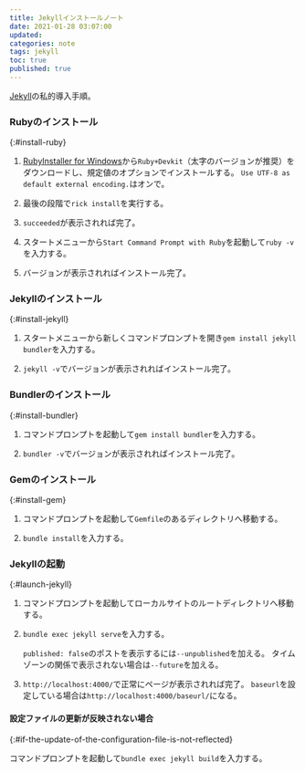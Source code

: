 ```yaml
---
title: Jekyllインストールノート
date: 2021-01-28 03:07:00
updated:
categories: note
tags: jekyll
toc: true
published: true
---
```

[Jekyll](https://jekyllrb.com/)の私的導入手順。

### Rubyのインストール
{:#install-ruby}

01. [RubyInstaller for Windows](https://rubyinstaller.org/)から`Ruby+Devkit`（太字のバージョンが推奨）をダウンロードし、規定値のオプションでインストールする。
    `Use UTF-8 as default external encoding.`はオンで。

02. 最後の段階で`rick install`を実行する。

03. `succeeded`が表示されれば完了。

04. スタートメニューから`Start Command Prompt with Ruby`を起動して`ruby -v`を入力する。

05. バージョンが表示されればインストール完了。

### Jekyllのインストール
{:#install-jekyll}

01. スタートメニューから新しくコマンドプロンプトを開き`gem install jekyll bundler`を入力する。

02. `jekyll -v`でバージョンが表示されればインストール完了。

### Bundlerのインストール
{:#install-bundler}

01. コマンドプロンプトを起動して`gem install bundler`を入力する。

02. `bundler -v`でバージョンが表示されればインストール完了。

### Gemのインストール
{:#install-gem}

01. コマンドプロンプトを起動して`Gemfile`のあるディレクトリへ移動する。

02. `bundle install`を入力する。

### Jekyllの起動
{:#launch-jekyll}

01. コマンドプロンプトを起動してローカルサイトのルートディレクトリへ移動する。

02. `bundle exec jekyll serve`を入力する。

    `published: false`のポストを表示するには`--unpublished`を加える。
    タイムゾーンの関係で表示されない場合は`--future`を加える。

03. `http://localhost:4000/`で正常にページが表示されれば完了。
    `baseurl`を設定している場合は`http://localhost:4000/baseurl/`になる。

#### 設定ファイルの更新が反映されない場合
{:#if-the-update-of-the-configuration-file-is-not-reflected}

コマンドプロンプトを起動して`bundle exec jekyll build`を入力する。
